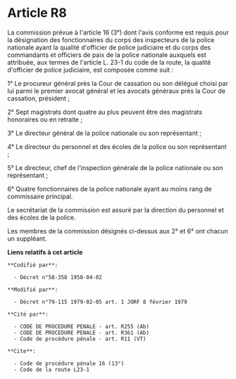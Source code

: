 # Article R8

La commission prévue à l'article 16 (3°) dont l'avis conforme est requis pour la désignation des fonctionnaires du corps des
inspecteurs de la police nationale ayant la qualité d'officier de police judiciaire et du corps des commandants et officiers
de paix de la police nationale auxquels est attribuée, aux termes de l'article L. 23-1 du code de la route, la qualité
d'officier de police judiciaire, est composée comme suit :

1° Le procureur général près la Cour de cassation ou son délégué choisi par lui parmi le premier avocat général et les
avocats généraux près la Cour de cassation, président ;

2° Sept magistrats dont quatre au plus peuvent être des magistrats honoraires ou en retraite ;

3° Le directeur général de la police nationale ou son représentant ;

4° Le directeur du personnel et des écoles de la police ou son représentant ;

5° Le directeur, chef de l'inspection générale de la police nationale ou son représentant ;

6° Quatre fonctionnaires de la police nationale ayant au moins rang de commissaire principal.

Le secrétariat de la commission est assuré par la direction du personnel et des écoles de la police.

Les membres de la commission désignés ci-dessus aux 2° et 6° ont chacun un suppléant.

**Liens relatifs à cet article**

	**Codifié par**:

	  - Décret n°58-358 1958-04-02

	**Modifié par**:

	  - Décret n°79-115 1979-02-05 art. 1 JORF 8 février 1979

	**Cité par**:

	  - CODE DE PROCEDURE PENALE - art. R255 (Ab)
	  - CODE DE PROCEDURE PENALE - art. R361 (Ab)
	  - Code de procédure pénale - art. R11 (VT)

	**Cite**:

	  - Code de procédure pénale 16 (13°)
	  - Code de la route L23-1
